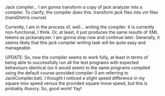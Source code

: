 Jack compiler...
I am gonna transform a copy of jack analyzer into a compiler.
To clarify, the compiler does this: transform jack files into vm files (nand2tetris course)

Currently, I am in the process of, well... writing the compiler.
It is currently non-functional, I think. Or, at least, it just produces the same results of XML tokens as jackanalyzer.
I am gonna stop now and continue later.
Generally, it seems likely that this jack compiler writing task will be quite easy and manageable.

UPDATE: So, now the compiler seems to work fully, at least in terms of being able to successfully run all the test programs with expected behaviours identical (so it would seem) to the same programs compiled using the default course-provided compiler (I am referring to JackCompiler.bat). I thought I noticed a slight speed difference in my square mov speed versus the provided square move speed, but this is probably illusory.
So, good work! Yay!

